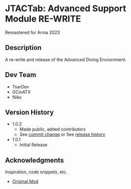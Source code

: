# JTACTab: Advanced Support Module RE-WRITE

Remastered for Arma 2023

## Description

A re-write and release of the Advanced Diving Enviornment.


## Dev Team


* TsarDev 
* GCinATX
* Niko

## Version History

* 1.0.2
    * Made public, added contributors
    * See [commit change]() or See [release history]()
* 1.0.1
    * Initial Release


## Acknowledgments

Inspiration, code snippets, etc.
* [Original Mod](https://steamcommunity.com/sharedfiles/filedetails/?id=2242427475)
